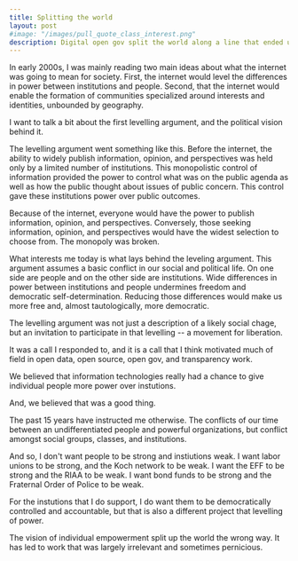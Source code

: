 ```yaml
---
title: Splitting the world
layout: post
#image: "/images/pull_quote_class_interest.png"
description: Digital open gov split the world along a line that ended up not being the most important cleavage in our society.
---
```


In early 2000s, I was mainly reading two main ideas about what the internet was going to mean for society. First, the internet would level the differences in power between institutions and people. Second, that the internet would enable the formation of communities specialized around interests and identities, unbounded by geography.

I want to talk a bit about the first levelling argument, and the political vision behind it.

The levelling argument went something like this. Before the internet, the ability to widely publish information, opinion, and perspectives was held only by a limited number of institutions. This monopolistic control of information provided the power to control what was on the public agenda as well as how the public thought about issues of public concern. This control gave these institutions power over public outcomes.

Because of the internet, everyone would have the power to publish information, opinion, and perspectives. Conversely, those seeking information, opinion, and perspectives would have the widest selection to choose from. The monopoly was broken.

What interests me today is what lays behind the leveling argument. This argument assumes a basic conflict in our social and political life. On one side are people and on the other side are institutions. Wide differences in power between institutions and people undermines freedom and democratic self-determination. Reducing those differences would make us more free and, almost tautologically, more
democratic.

The levelling argument was not just a description of a likely social chage, but an invitation to participate in that levelling -- a movement for liberation.

It was a call I responded to, and it is a call that I think motivated much of field in open data, open source, open gov, and transparency work.

We believed that information technologies really had a chance to give individual people more power over instutions.

And, we believed that was a good thing.

The past 15 years have instructed me otherwise. The conflicts of our time between an undifferentiated people and powerful organizations, but conflict amongst social groups, classes, and institutions. 

And so, I don't want people to be strong and instiutions weak. I want labor unions to be strong, and the Koch network to be weak. I want the EFF to be strong and the RIAA to be weak. I want bond funds to be strong and the Fraternal Order of Police to be weak.

For the instutions that I do support, I do want them to be democratically controlled and accountable, but that is also a different project that levelling of power.

The vision of individual empowerment split up the world the wrong way. It has led to work that was largely irrelevant and sometimes pernicious.